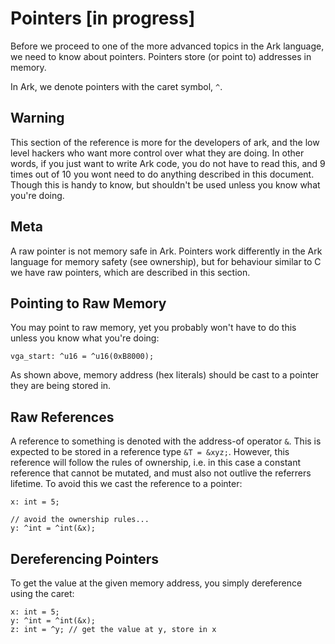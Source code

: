 # Pointers [in progress]
Before we proceed to one of the more advanced topics in the Ark language, we
need to know about pointers. Pointers store (or point to) addresses in memory.

In Ark, we denote pointers with the caret symbol, `^`.

## Warning
This section of the reference is more for the developers of ark, and the low level
hackers who want more control over what they are doing. In other words, if you
just want to write Ark code, you do not have to read this, and 9 times out of 10
you wont need to do anything described in this document. Though this is handy
to know, but shouldn't be used unless you know what you're doing.

## Meta
A raw pointer is not memory safe in Ark. Pointers work differently in the Ark 
language for memory safety (see ownership), but for behaviour similar to C we 
have raw pointers, which are described in this section.

## Pointing to Raw Memory
You may point to raw memory, yet you probably won't have to do this unless you 
know what you're doing:

    vga_start: ^u16 = ^u16(0xB8000);
    
As shown above, memory address (hex literals) should be cast to a pointer they
are being stored in.

## Raw References
A reference to something is denoted with the address-of operator `&`. This is
expected to be stored in a reference type `&T = &xyz;`. However, this reference
will follow the rules of ownership, i.e. in this case a constant reference that
cannot be mutated, and must also not outlive the referrers lifetime. To avoid this
we cast the reference to a pointer:

```
x: int = 5;

// avoid the ownership rules...
y: ^int = ^int(&x);
```

## Dereferencing Pointers
To get the value at the given memory address, you simply dereference using
the caret:

```
x: int = 5;
y: ^int = ^int(&x);
z: int = ^y; // get the value at y, store in x
```
